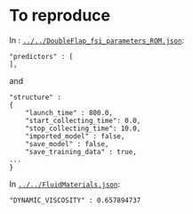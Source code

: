 # To reproduce

In : [`../../DoubleFlap_fsi_parameters_ROM.json`](../../DoubleFlap_fsi_parameters_ROM.json):
```
"predictors" : [
],
```
and
```
"structure" :
{
    "launch_time" : 800.0,
    "start_collecting_time": 0.0,
    "stop_collecting_time": 10.0,
    "imported_model" : false,
    "save_model" : false,
    "save_training_data" : true,
...
}
```

In [`../../FluidMaterials.json`](../../FluidMaterials.json):
```
"DYNAMIC_VISCOSITY" : 0.657894737
```
